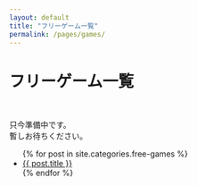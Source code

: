 ```yaml
---
layout: default
title: "フリーゲーム一覧"
permalink: /pages/games/
---
```


<p><h1>フリーゲーム一覧</h1></p>

<br>

只今準備中です。  
暫しお待ちください。  

<ul>
  {% for post in site.categories.free-games %}
    <li><a href="{{ site.baseurl }}{{ post.url }}">{{ post.title }}</a></li>
  {% endfor %}
</ul>

